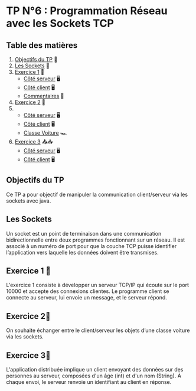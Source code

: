 # TP N°6 : Programmation Réseau avec les Sockets TCP

## Table des matières

1. [Objectifs du TP](#objectifs-du-tp) 🎯
2. [Les Sockets](#les-sockets) 🔌
3. [Exercice 1](exercice1/README.md#exercice-1) 🚀
    - [Côté serveur](exercice1/README.md#côté-serveur) 🖥️
    - [Côté client](exercice1/README.md#côté-client) 🖥️
    - [Commentaires](exercice1/README.md#commentaires) 💬
4. [Exercice 2](exercice2/README.md#exercice-2) 🚗
5.  - [Côté serveur](exercice2/README.md#côté-serveur) 🖥️
    - [Côté client](exercice2/README.md#côté-client) 🖥️
    - [Classe Voiture](exercice2/README.md#classe-voiture) 🏎️
6. [Exercice 3](exercice3/README.md#exercice-3) 📤📥
    - [Côté serveur](exercice3/README.md#côté-serveur) 🖥️
    - [Côté client](exercice3/README.md#côté-client) 🖥️

## Objectifs du TP

Ce TP a pour objectif de manipuler la communication client/serveur via les sockets avec java.

## Les Sockets

Un socket est un point de terminaison dans une communication bidirectionnelle entre deux programmes fonctionnant sur un réseau. 
Il est associé à un numéro de port pour que la couche TCP puisse identifier l’application vers laquelle les données doivent être transmises.

## Exercice 1 🚀

L'exercice 1 consiste à développer un serveur TCP/IP qui écoute sur le port 10000 et accepte des connexions clientes. 
Le programme client se connecte au serveur, lui envoie un message, et le serveur répond.
## Exercice 2🚀
On souhaite échanger entre le client/serveur les objets d’une classe voiture via les sockets.
## Exercice 3🚀

L'application distribuée implique un client envoyant des données sur des personnes au serveur, composées d'un âge (int) et d'un nom (String).
À chaque envoi, le serveur renvoie un identifiant au client en réponse.
